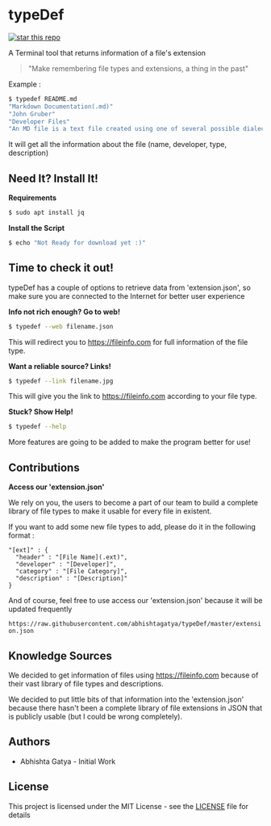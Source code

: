 # typeDef

[![star this repo](http://githubbadges.com/star.svg?user=abhishtagatya&repo=https://github.com/abhishtagatya/typeDef&style=flat)](https://github.com/abhishtagatya/https://github.com/abhishtagatya/typeDef)


A Terminal tool that returns information of a file's extension
> "Make remembering file types and extensions, a thing in the past"

Example :

```bash
$ typedef README.md
"Markdown Documentation(.md)"
"John Gruber"
"Developer Files"
"An MD file is a text file created using one of several possible dialects of the Markdown language..."
```

It will get all the information about the file (name, developer, type, description)

## Need It? Install It!

**Requirements**

```bash
$ sudo apt install jq
```
**Install the Script**

```bash
$ echo "Not Ready for download yet :)"
```

## Time to check it out!

typeDef has a couple of options to retrieve data from 'extension.json', so make sure you are connected to the Internet for better user experience

**Info not rich enough? Go to web!**

```bash
$ typedef --web filename.json
```

This will redirect you to https://fileinfo.com for full information of the file type.

**Want a reliable source? Links!**

```bash
$ typedef --link filename.jpg
```

This will give you the link to https://fileinfo.com according to your file type.

**Stuck? Show Help!**

```bash
$ typedef --help
```

More features are going to be added to make the program better for use!

## Contributions

**Access our 'extension.json'**

We rely on you, the users to become a part of our team to build a complete library of file types to make it usable for every file in existent.

If you want to add some new file types to add, please do it in the following format :

```
"[ext]" : {
  "header" : "[File Name](.ext)",
  "developer" : "[Developer]",
  "category" : "[File Category]",
  "description" : "[Description]"
}
```

And of course, feel free to use access our 'extension.json' because it will be updated frequently

`https://raw.githubusercontent.com/abhishtagatya/typeDef/master/extension.json`

## Knowledge Sources

We decided to get information of files using https://fileinfo.com because of their vast library of file types and descriptions.

We decided to put little bits of that information into the 'extension.json' because there hasn't been a complete library of file extensions in JSON that is publicly usable (but I could be wrong completely).

## Authors
- Abhishta Gatya - Initial Work

## License

This project is licensed under the MIT License - see the [LICENSE](https://github.com/abhishtagatya/typeDef/blob/master/LICENSE) file for details
